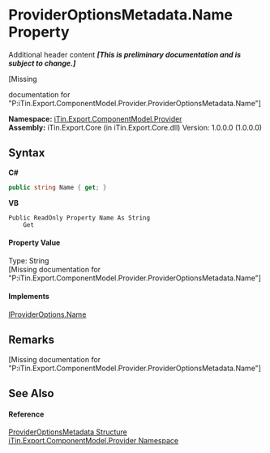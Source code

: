 # ProviderOptionsMetadata.Name Property 
Additional header content _**\[This is preliminary documentation and is subject to change.\]**_

\[Missing <summary> documentation for "P:iTin.Export.ComponentModel.Provider.ProviderOptionsMetadata.Name"\]

**Namespace:**&nbsp;<a href="723a96b5-5779-2554-cf17-05149bfcb802">iTin.Export.ComponentModel.Provider</a><br />**Assembly:**&nbsp;iTin.Export.Core (in iTin.Export.Core.dll) Version: 1.0.0.0 (1.0.0.0)

## Syntax

**C#**<br />
``` C#
public string Name { get; }
```

**VB**<br />
``` VB
Public ReadOnly Property Name As String
	Get
```


#### Property Value
Type: String<br />\[Missing <value> documentation for "P:iTin.Export.ComponentModel.Provider.ProviderOptionsMetadata.Name"\]

#### Implements
<a href="75322a7c-5be2-73c1-f014-e40788eae682">IProviderOptions.Name</a><br />

## Remarks
\[Missing <remarks> documentation for "P:iTin.Export.ComponentModel.Provider.ProviderOptionsMetadata.Name"\]

## See Also


#### Reference
<a href="153c6c4f-d6fc-429b-f73e-0f2d08841cf1">ProviderOptionsMetadata Structure</a><br /><a href="723a96b5-5779-2554-cf17-05149bfcb802">iTin.Export.ComponentModel.Provider Namespace</a><br />